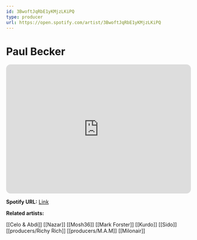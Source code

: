 ```yaml
---
id: 3BwoftJqRbE1yKMjzLKiPQ
type: producer
url: https://open.spotify.com/artist/3BwoftJqRbE1yKMjzLKiPQ
---
```

# Paul Becker

<iframe style="border-radius:12px" src="https://open.spotify.com/embed/artist/3BwoftJqRbE1yKMjzLKiPQ" width="100%" height="352" frameBorder="0" allowfullscreen="" allow="autoplay; clipboard-write; encrypted-media; fullscreen; picture-in-picture" loading="lazy"></iframe>

**Spotify URL:** [Link](https://open.spotify.com/artist/3BwoftJqRbE1yKMjzLKiPQ)

**Related artists:**

[[Celo & Abdi]]
[[Nazar]]
[[Mosh36]]
[[Mark Forster]]
[[Kurdo]]
[[Sido]]
[[producers/Richy Rich]]
[[producers/M.A.M]]
[[Milonair]]
